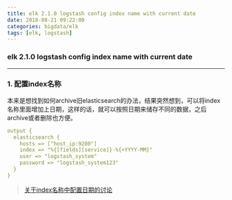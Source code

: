 ```yaml
---
title: elk 2.1.0 logstash config index name with current date
date: 2018-08-21 09:22:00
categories: bigdata/elk
tags: [elk, logstash]
---
```

### elk 2.1.0 logstash config index name with current date

---

### 1. 配置index名称
本来是想找到如何archive旧elasticsearch的办法，结果突然想到，可以将index名称里面增加上日期，这样的话，就可以按照日期来储存不同的数据，之后archive或者删除也方便。
``` yaml
output {
  elasticsearch {
    hosts => ["host_ip:9200"]
    index => "%{[fields][service]}-%{+YYYY-MM}"
    user => "logstash_system"
    password => "logstash_system123"
  }
}
```
> [关于index名称中配置日期的讨论](https://discuss.elastic.co/t/indexname-with-current-date/51413)